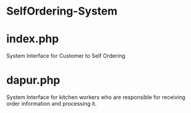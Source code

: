 # SelfOrdering-System

# index.php
System Interface for Customer to Self Ordering

# dapur.php
System Interface for kitchen workers who are responsible for receiving order information and processing it.
